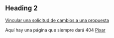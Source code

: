 ## Heading 2

[Vincular una solicitud de cambios a una propuesta](https://docs.github.com/es/issues/tracking-your-work-with-issues/linking-a-pull-request-to-an-issue)

Aquí hay una página que siempre dará 404 [Pixar](https://www.pixar.com/error404)